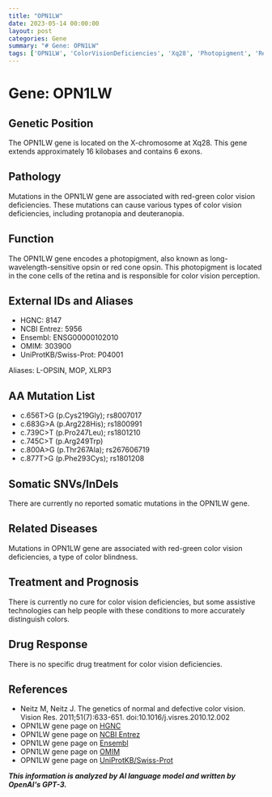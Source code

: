 ```yaml
---
title: "OPN1LW"
date: 2023-05-14 00:00:00
layout: post
categories: Gene
summary: "# Gene: OPN1LW"
tags: ['OPN1LW', 'ColorVisionDeficiencies', 'Xq28', 'Photopigment', 'RedGreenColorBlindness', 'GeneFunction', 'Mutation', 'AssistiveTechnologies']
---
```


# Gene: OPN1LW

## Genetic Position
The OPN1LW gene is located on the X-chromosome at Xq28. This gene extends approximately 16 kilobases and contains 6 exons.

## Pathology
Mutations in the OPN1LW gene are associated with red-green color vision deficiencies. These mutations can cause various types of color vision deficiencies, including protanopia and deuteranopia.

## Function
The OPN1LW gene encodes a photopigment, also known as long-wavelength-sensitive opsin or red cone opsin. This photopigment is located in the cone cells of the retina and is responsible for color vision perception.

## External IDs and Aliases
- HGNC: 8147
- NCBI Entrez: 5956
- Ensembl: ENSG00000102010
- OMIM: 303900
- UniProtKB/Swiss-Prot: P04001

Aliases: L-OPSIN, MOP, XLRP3

## AA Mutation List
- c.656T>G (p.Cys219Gly); rs8007017
- c.683G>A (p.Arg228His); rs1800991 
- c.739C>T (p.Pro247Leu); rs1801210
- c.745C>T (p.Arg249Trp)
- c.800A>G (p.Thr267Ala); rs267606719
- c.877T>G (p.Phe293Cys); rs1801208

## Somatic SNVs/InDels
There are currently no reported somatic mutations in the OPN1LW gene.

## Related Diseases
Mutations in OPN1LW gene are associated with red-green color vision deficiencies, a type of color blindness. 

## Treatment and Prognosis
There is currently no cure for color vision deficiencies, but some assistive technologies can help people with these conditions to more accurately distinguish colors.

## Drug Response
There is no specific drug treatment for color vision deficiencies.

## References
- Neitz M, Neitz J. The genetics of normal and defective color vision. Vision Res. 2011;51(7):633-651. doi:10.1016/j.visres.2010.12.002
- OPN1LW gene page on [HGNC](https://www.genenames.org/data/gene-symbol-report/#!/hgnc_id/HGNC:8147)
- OPN1LW gene page on [NCBI Entrez](https://www.ncbi.nlm.nih.gov/gene/5956)
- OPN1LW gene page on [Ensembl](https://ensembl.org/Homo_sapiens/Gene/Summary?g=ENSG00000102010;r=X:153308547-153324681)
- OPN1LW gene page on [OMIM](https://omim.org/entry/303900)
- OPN1LW gene page on [UniProtKB/Swiss-Prot](https://www.uniprot.org/uniprot/P04001)

**_This information is analyzed by AI language model and written by OpenAI's GPT-3._**